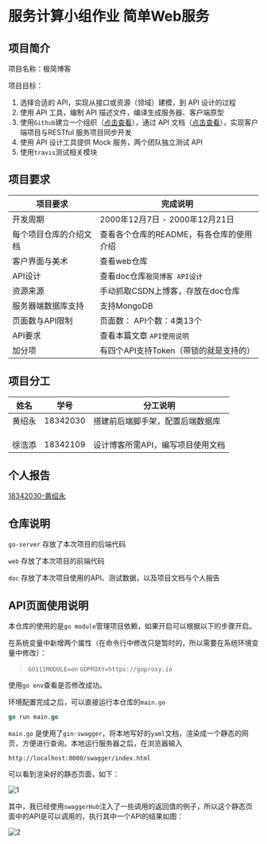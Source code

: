 # 服务计算小组作业 简单Web服务

## 项目简介

项目名称：极简博客

项目目标：

1. 选择合适的 API，实现从接口或资源（领域）建模，到 API 设计的过程
2. 使用 API 工具，编制 API 描述文件，编译生成服务器、客户端原型
3. 使用`Github`建立一个组织（[点击查看](https://github.com/dsjlfjasdlkfjaklsf)），通过 API 文档（[点击查看](https://app.swaggerhub.com/apis-docs/CSBlog/a-blog_system/1.0.0)），实现客户端项目与RESTful 服务项目同步开发
4. 使用 API 设计工具提供 Mock 服务，两个团队独立测试 API
5. 使用`travis`测试相关模块

## 项目要求

| 项目要求               | 完成说明                                 |
| ---------------------- | ---------------------------------------- |
| 开发周期               | 2000年12月7日 - 2000年12月21日           |
| 每个项目仓库的介绍文档 | 查看各个仓库的README，有各仓库的使用介绍 |
| 客户界面与美术         | 查看web仓库                              |
| API设计                | 查看doc仓库`极简博客 API设计`            |
| 资源来源               | 手动抓取CSDN上博客，存放在doc仓库        |
| 服务器端数据库支持     | 支持MongoDB                              |
| 页面数与API限制        | 页面数： API个数：4类13个                |
| API要求                | 查看本篇文章 `API使用说明`               |
| 加分项                 | 有四个API支持Token（带锁的就是支持的）   |

## 项目分工

| 姓名   | 学号     | 分工说明                          |
| ------ | -------- | --------------------------------- |
| 黄绍永 | 18342030 | 搭建前后端脚手架，配置后端数据库     |
|        |          |                                   |
|        |          |                                   |
|        |          |                                   |
| 徐浩添 | 18342109 | 设计博客所需API，编写项目使用文档 |

## 个人报告

[18342030-黄绍永](黄绍永.md)

## 仓库说明

`go-server` 存放了本次项目的后端代码

`web` 存放了本次项目的前端代码

`doc` 存放了本次项目使用的API、测试数据，以及项目文档与个人报告

## API页面使用说明

本仓库的使用的是`go module`管理项目依赖，如果开启可以根据以下的步骤开启。

在系统变量中新增两个属性（在命令行中修改只是暂时的，所以需要在系统环境变量中修改）：

> `GO111MODULE=on`
> `GOPROXY=https://goproxy.io`

使用`go env`查看是否修改成功。

环境配置完成之后，可以直接运行本仓库的`main.go`

```go
go run main.go
```

`main.go` 是使用了`gin-swagger`，将本地写好的`yaml`文档，渲染成一个静态的网页，方便进行查询。本地运行服务器之后，在浏览器输入

`http://localhost:8080/swagger/index.html`

可以看到渲染好的静态页面，如下：

![1](https://gitee.com/xinghanting/image/raw/master/ServiceComputing/homework9/1.png)

其中，我已经使用`swaggerHub`注入了一些调用的返回值的例子，所以这个静态页面中的API是可以调用的，执行其中一个API的结果如图：

![2](https://gitee.com/xinghanting/image/raw/master/ServiceComputing/homework9/2.png)